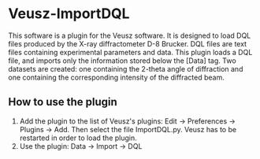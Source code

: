 # Veusz-ImportDQL

This software is a plugin for the Veusz software. It is designed to load DQL files produced by the X-ray diffractometer D-8 Brucker. DQL files are text files containing experimental parameters and data. This plugin loads a DQL file, and imports only the information stored below the [Data] tag. Two datasets are created: one containing the 2-theta angle of diffraction and one containing the corresponding intensity of the diffracted beam.

## How to use the plugin
1. Add the plugin to the list of Veusz's plugins:
Edit -> Preferences -> Plugins -> Add. Then select the file ImportDQL.py.
Veusz has to be restarted in order to load the plugin.
2. Use the plugin:
Data -> Import -> DQL
